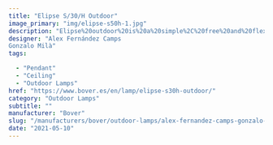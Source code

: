 ```yaml
---
title: "Elipse S/30/H Outdoor"
image_primary: "img/elipse-s50h-1.jpg"
description: "Elipse%20outdoor%20is%20a%20simple%2C%20free%20and%20flexible%20solution%20on%20its%20application.%20It%20can%20be%20used%20for%20a%20table%20top%20hanging%20from%20a%20branch%20during%20a%20dinner%2C%20to%20light%20a%20corner%20of%20a%20garden%20next%20to%20a%20hammock%2C%20or%20create%20a%20magical%20atmosphere%20with%20a%20set%20of%20ellipses%20suspended%20at%20night.%20The%20beauty%20of%20simplicity.%0A%0A%0A%0A"
designer: "Alex Fernández Camps
Gonzalo Milà"
tags: 

  - "Pendant"
  - "Ceiling"
  - "Outdoor Lamps"
href: "https://www.bover.es/en/lamp/elipse-s30h-outdoor/"
category: "Outdoor Lamps"
subtitle: ""
manufacturer: "Bover"
slug: "/manufacturers/bover/outdoor-lamps/alex-fernandez-camps-gonzalo-mila-elipse-s-30-h-outdoor"
date: "2021-05-10"
---
```

